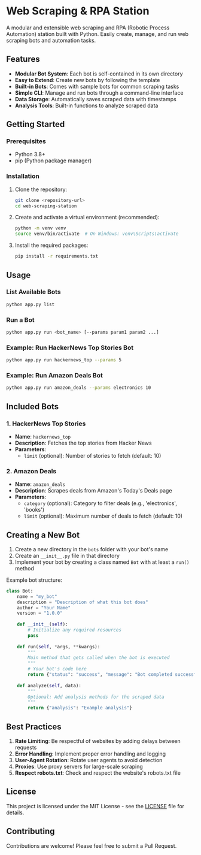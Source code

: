# Web Scraping & RPA Station

A modular and extensible web scraping and RPA (Robotic Process Automation) station built with Python. Easily create, manage, and run web scraping bots and automation tasks.

## Features

- **Modular Bot System**: Each bot is self-contained in its own directory
- **Easy to Extend**: Create new bots by following the template
- **Built-in Bots**: Comes with sample bots for common scraping tasks
- **Simple CLI**: Manage and run bots through a command-line interface
- **Data Storage**: Automatically saves scraped data with timestamps
- **Analysis Tools**: Built-in functions to analyze scraped data

## Getting Started

### Prerequisites

- Python 3.8+
- pip (Python package manager)

### Installation

1. Clone the repository:
   ```bash
   git clone <repository-url>
   cd web-scraping-station
   ```

2. Create and activate a virtual environment (recommended):
   ```bash
   python -m venv venv
   source venv/bin/activate  # On Windows: venv\Scripts\activate
   ```

3. Install the required packages:
   ```bash
   pip install -r requirements.txt
   ```

## Usage

### List Available Bots

```bash
python app.py list
```

### Run a Bot

```bash
python app.py run <bot_name> [--params param1 param2 ...]
```

### Example: Run HackerNews Top Stories Bot

```bash
python app.py run hackernews_top --params 5
```

### Example: Run Amazon Deals Bot

```bash
python app.py run amazon_deals --params electronics 10
```

## Included Bots

### 1. HackerNews Top Stories
- **Name**: `hackernews_top`
- **Description**: Fetches the top stories from Hacker News
- **Parameters**: 
  - `limit` (optional): Number of stories to fetch (default: 10)

### 2. Amazon Deals
- **Name**: `amazon_deals`
- **Description**: Scrapes deals from Amazon's Today's Deals page
- **Parameters**:
  - `category` (optional): Category to filter deals (e.g., 'electronics', 'books')
  - `limit` (optional): Maximum number of deals to fetch (default: 10)

## Creating a New Bot

1. Create a new directory in the `bots` folder with your bot's name
2. Create an `__init__.py` file in that directory
3. Implement your bot by creating a class named `Bot` with at least a `run()` method

Example bot structure:

```python
class Bot:
    name = "my_bot"
    description = "Description of what this bot does"
    author = "Your Name"
    version = "1.0.0"
    
    def __init__(self):
        # Initialize any required resources
        pass
        
    def run(self, *args, **kwargs):
        """
        Main method that gets called when the bot is executed
        """
        # Your bot's code here
        return {"status": "success", "message": "Bot completed successfully"}
        
    def analyze(self, data):
        """
        Optional: Add analysis methods for the scraped data
        """
        return {"analysis": "Example analysis"}
```

## Best Practices

1. **Rate Limiting**: Be respectful of websites by adding delays between requests
2. **Error Handling**: Implement proper error handling and logging
3. **User-Agent Rotation**: Rotate user agents to avoid detection
4. **Proxies**: Use proxy servers for large-scale scraping
5. **Respect robots.txt**: Check and respect the website's robots.txt file

## License

This project is licensed under the MIT License - see the [LICENSE](LICENSE) file for details.

## Contributing

Contributions are welcome! Please feel free to submit a Pull Request.
